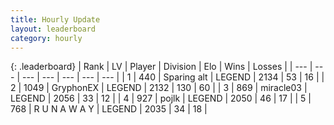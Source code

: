 ```yaml
---
title: Hourly Update
layout: leaderboard
category: hourly
---
```


{: .leaderboard}
| Rank | LV | Player | Division | Elo | Wins | Losses |
| --- | --- | --- | --- | --- | --- | --- |
| <span data-change="1">1</span> | 440 | <span title="ID: 382502">Sparing alt</span> | LEGEND | <span data-change="4">2134</span> | <span data-change="1">53</span> | <span data-change="0">16</span> |
| <span data-change="-1">2</span> | 1049 | <span title="ID: 315148">GryphonEX</span> | LEGEND | <span data-change="0">2132</span> | <span data-change="0">130</span> | <span data-change="0">60</span> |
| <span data-change="0">3</span> | 869 | <span title="ID: 416373">miracle03</span> | LEGEND | <span data-change="0">2056</span> | <span data-change="0">33</span> | <span data-change="0">12</span> |
| <span data-change="0">4</span> | 927 | <span title="ID: 4783">pojlk</span> | LEGEND | <span data-change="0">2050</span> | <span data-change="0">46</span> | <span data-change="0">17</span> |
| <span data-change="0">5</span> | 768 | <span title="ID: 66144">R U N A W A Y</span> | LEGEND | <span data-change="0">2035</span> | <span data-change="0">34</span> | <span data-change="0">18</span> |